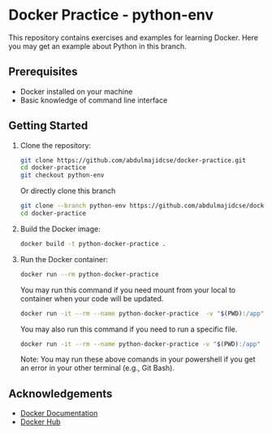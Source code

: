 # Docker Practice - python-env

This repository contains exercises and examples for learning Docker. Here you may get an example about Python in this branch.

## Prerequisites

- Docker installed on your machine
- Basic knowledge of command line interface

## Getting Started

1. Clone the repository:
    ```sh
    git clone https://github.com/abdulmajidcse/docker-practice.git
    cd docker-practice
    git checkout python-env
    ```
    Or directly clone this branch
    ```sh
    git clone --branch python-env https://github.com/abdulmajidcse/docker-practice.git
    cd docker-practice
    ```

2. Build the Docker image:
    ```sh
    docker build -t python-docker-practice .
    ```

3. Run the Docker container:
    ```sh
    docker run --rm python-docker-practice
    ```

    You may run this command if you need mount from your local to container when your code will be updated.
    ```sh
    docker run -it --rm --name python-docker-practice  -v "$(PWD):/app" -w /app python-docker-practice
    ```
    You may also run this command if you need to run a specific file.
    ```sh
    docker run -it --rm --name python-docker-practice -v "$(PWD):/app" -w /app python-docker-practice python test.py
    ```
    Note: You may run these above comands in your powershell if you get an error in your other terminal (e.g., Git Bash).

## Acknowledgements

- [Docker Documentation](https://docs.docker.com/)
- [Docker Hub](https://hub.docker.com/)
